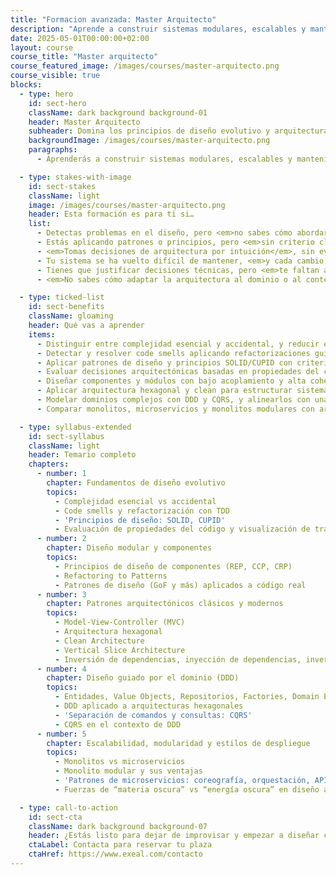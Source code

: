 ```yaml
---
title: "Formacion avanzada: Master Arquitecto"
description: "Aprende a construir sistemas modulares, escalables y mantenibles aplicando DDD, arquitectura hexagonal, CQRS, patrones de diseño y análisis de trade-offs técnicos en entornos reales."
date: 2025-05-01T00:00:00+02:00
layout: course
course_title: "Master arquitecto"
course_featured_image: /images/courses/master-arquitecto.png
course_visible: true
blocks:
  - type: hero
    id: sect-hero
    className: dark background background-01
    header: Master Arquitecto
    subheader: Domina los principios de diseño evolutivo y arquitectura de software moderna.
    backgroundImage: /images/courses/master-arquitecto.png
    paragraphs:
      - Aprenderás a construir sistemas modulares, escalables y mantenibles aplicando DDD, arquitectura hexagonal, CQRS, patrones de diseño y análisis de trade-offs técnicos en entornos reales.

  - type: stakes-with-image
    id: sect-stakes
    className: light
    image: /images/courses/master-arquitecto.png
    header: Esta formación es para ti si…
    list:
      - Detectas problemas en el diseño, pero <em>no sabes cómo abordarlos sin romper nada</em>.
      - Estás aplicando patrones o principios, pero <em>sin criterio claro ni coherencia estructural</em>.
      - <em>Tomas decisiones de arquitectura por intuición</em>, sin evaluar bien sus trade-offs.
      - Tu sistema se ha vuelto difícil de mantener, <em>y cada cambio cuesta más de lo que debería</em>.
      - Tienes que justificar decisiones técnicas, pero <em>te faltan argumentos sólidos y visuales</em>.
      - <em>No sabes cómo adaptar la arquitectura al dominio o al contexto real del producto.</em>

  - type: ticked-list
    id: sect-benefits
    className: gloaming
    header: Qué vas a aprender
    items:
      - Distinguir entre complejidad esencial y accidental, y reducir esta última con diseño intencional.
      - Detectar y resolver code smells aplicando refactorizaciones guiadas por TDD.
      - Aplicar patrones de diseño y principios SOLID/CUPID con criterio, no por checklist.
      - Evaluar decisiones arquitectónicas basadas en propiedades del código y sus tradeoffs.
      - Diseñar componentes y módulos con bajo acoplamiento y alta cohesión.
      - Aplicar arquitectura hexagonal y clean para estructurar sistemas sostenibles y testeables.
      - Modelar dominios complejos con DDD y CQRS, y alinearlos con una arquitectura centrada en el dominio.
      - Comparar monolitos, microservicios y monolitos modulares con argumentos técnicos sólidos.

  - type: syllabus-extended
    id: sect-syllabus
    className: light
    header: Temario completo
    chapters:
      - number: 1
        chapter: Fundamentos de diseño evolutivo
        topics:
          - Complejidad esencial vs accidental
          - Code smells y refactorización con TDD
          - 'Principios de diseño: SOLID, CUPID'
          - Evaluación de propiedades del código y visualización de trade-offs
      - number: 2
        chapter: Diseño modular y componentes
        topics:
          - Principios de diseño de componentes (REP, CCP, CRP)
          - Refactoring to Patterns
          - Patrones de diseño (GoF y más) aplicados a código real
      - number: 3
        chapter: Patrones arquitectónicos clásicos y modernos
        topics:
          - Model-View-Controller (MVC)
          - Arquitectura hexagonal
          - Clean Architecture
          - Vertical Slice Architecture
          - Inversión de dependencias, inyección de dependencias, inversión de control
      - number: 4
        chapter: Diseño guiado por el dominio (DDD)
        topics:
          - Entidades, Value Objects, Repositorios, Factories, Domain Events
          - DDD aplicado a arquitecturas hexagonales
          - 'Separación de comandos y consultas: CQRS'
          - CQRS en el contexto de DDD
      - number: 5
        chapter: Escalabilidad, modularidad y estilos de despliegue
        topics:
          - Monolitos vs microservicios
          - Monolito modular y sus ventajas
          - 'Patrones de microservicios: coreografía, orquestación, API Composition, BFFs'
          - Fuerzas de “materia oscura” vs “energía oscura” en diseño arquitectónico (latencia, consistencia, resiliencia vs cohesión, simplicidad, velocidad de desarrollo)

  - type: call-to-action
    id: sect-cta
    className: dark background background-07
    header: ¿Estás listo para dejar de improvisar y empezar a diseñar con criterio, intención y solidez técnica?
    ctaLabel: Contacta para reservar tu plaza
    ctaHref: https://www.exeal.com/contacto
---
```

